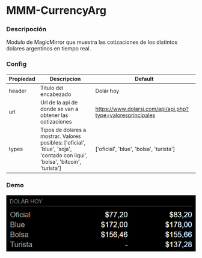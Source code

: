 # MMM-CurrencyArg
### Descripoción
Modulo de MagicMirror que muestra las cotizaciones de los distintos dolares argentinos en tiempo real.
### Config
|Propiedad|Descripcion|Default|
|------|-------|------|
|header|Titulo del encabezado|Dolár hoy|
|url|Url de la api de donde se van a obtener las cotizaciones|https://www.dolarsi.com/api/api.php?type=valoresprincipales|
|types|Tipos de dolares a mostrar. Valores posibles: ['oficial', 'blue', 'soja', 'contado con liqui', 'bolsa', 'bitcoin', 'turista']|['oficial', 'blue', 'bolsa', 'turista']|

### Demo
![Demo](demo/demo.png)
 
